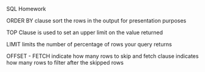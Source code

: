 SQL Homework 

ORDER BY clause
sort the rows in the output for presentation purposes

TOP
 Clause is used to set an upper limit on the value returned

LIMIT
 limits the number of percentage of rows your query returns

 OFFSET - FETCH
  indicate how many rows to skip and fetch clause indicates how many rows to filter after the skipped rows
